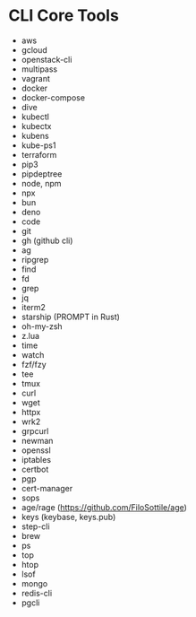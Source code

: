# CLI Core Tools

- aws
- gcloud
- openstack-cli
- multipass
- vagrant
- docker
- docker-compose
- dive
- kubectl
- kubectx
- kubens
- kube-ps1
- terraform
- pip3
- pipdeptree
- node, npm
- npx
- bun
- deno
- code
- git
- gh (github cli)
- ag
- ripgrep
- find
- fd
- grep
- jq
- iterm2
- starship (PROMPT in Rust)
- oh-my-zsh
- z.lua
- time
- watch
- fzf/fzy
- tee
- tmux
- curl
- wget
- httpx
- wrk2
- grpcurl
- newman
- openssl
- iptables
- certbot
- pgp
- cert-manager
- sops
- age/rage (https://github.com/FiloSottile/age)
- keys (keybase, keys.pub)
- step-cli
- brew
- ps
- top
- htop
- lsof
- mongo
- redis-cli
- pgcli

